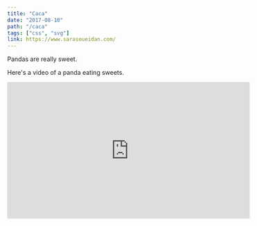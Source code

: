 ```yaml
---
title: "Caca"
date: "2017-08-10"
path: "/caca"
tags: ["css", "svg"]
link: https://www.sarasoueidan.com/
---
```

Pandas are really sweet.

Here's a video of a panda eating sweets.

<iframe width="560" height="315" src="https://www.youtube.com/embed/4n0xNbfJLR8" frameborder="0" allowfullscreen></iframe>